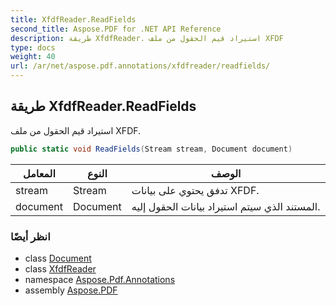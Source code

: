 ```yaml
---
title: XfdfReader.ReadFields
second_title: Aspose.PDF for .NET API Reference
description: طريقة XfdfReader. استيراد قيم الحقول من ملف XFDF
type: docs
weight: 40
url: /ar/net/aspose.pdf.annotations/xfdfreader/readfields/
---
```

## طريقة XfdfReader.ReadFields

استيراد قيم الحقول من ملف XFDF.

```csharp
public static void ReadFields(Stream stream, Document document)
```

| المعامل | النوع | الوصف |
| --- | --- | --- |
| stream | Stream | تدفق يحتوي على بيانات XFDF. |
| document | Document | المستند الذي سيتم استيراد بيانات الحقول إليه. |

### انظر أيضًا

* class [Document](../../../aspose.pdf/document/)
* class [XfdfReader](../)
* namespace [Aspose.Pdf.Annotations](../../../aspose.pdf.annotations/)
* assembly [Aspose.PDF](../../../)